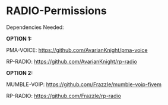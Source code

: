 # RADIO-Permissions

Dependencies Needed:

**OPTION 1:** 

PMA-VOICE: https://github.com/AvarianKnight/pma-voice

RP-RADIO: https://github.com/AvarianKnight/rp-radio

**OPTION 2:**

MUMBLE-VOIP: https://github.com/FrazzIe/mumble-voip-fivem

RP-RADIO: https://github.com/FrazzIe/rp-radio
